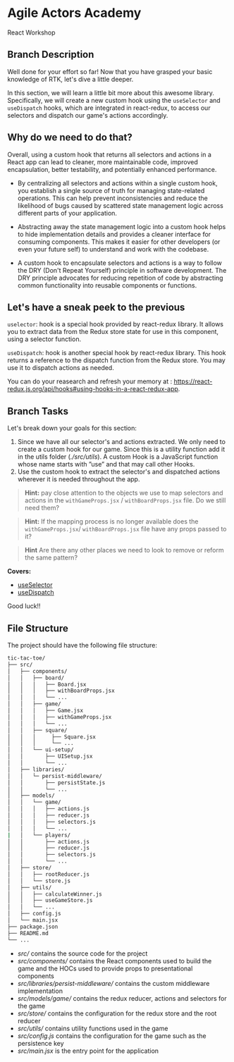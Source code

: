 # Agile Actors Academy

React Workshop

## Branch Description

Well done for your effort so far! Now that you have grasped your basic knowledge of RTK, let's dive a little deeper.

In this section, we will learn a little bit more about this awesome library. Specifically, we will create a new custom hook using the `useSelector` and `useDispatch` hooks, which are integrated in react-redux, to access our selectors and dispatch our game's actions accordingly.

## Why do we need to do that?

Overall, using a custom hook that returns all selectors and actions in a React app can lead to cleaner, more maintainable code, improved encapsulation, better testability, and potentially enhanced performance.

- By centralizing all selectors and actions within a single custom hook, you establish a single source of truth for managing state-related operations. This can help prevent inconsistencies and reduce the likelihood of bugs caused by scattered state management logic across different parts of your application.

- Abstracting away the state management logic into a custom hook helps to hide implementation details and provides a cleaner interface for consuming components. This makes it easier for other developers (or even your future self) to understand and work with the codebase.

- A custom hook to encapsulate selectors and actions is a way to follow the DRY (Don't Repeat Yourself) principle in software development. The DRY principle advocates for reducing repetition of code by abstracting common functionality into reusable components or functions.

## Let's have a sneak peek to the previous

`uselector`: hook is a special hook provided by react-redux library. It allows you to extract data from the Redux store state for use in this component, using a selector function.

`useDispatch`: hook is another special hook by react-redux library. This hook returns a reference to the dispatch function from the Redux store. You may use it to dispatch actions as needed.

You can do your reasearch and refresh your memory at : https://react-redux.js.org/api/hooks#using-hooks-in-a-react-redux-app.

## Branch Tasks

Let's break down your goals for this section:

1. Since we have all our selector's and actions extracted. We only need to create a custom hook for our game. Since this is a utility function add it in the utils folder (_./src/utils_). A custom Hook is a JavaScript function whose name starts with ”use” and that may call other Hooks.
2. Use the custom hook to extract the selector's and dispatched actions wherever it is needed throughout the app.

> **Hint:** pay close attention to the objects we use to map selectors and actions in the `withGameProps.jsx` / `withBoardProps.jsx` file. Do we still need them?

> **Hint:** If the mapping process is no longer available does the `withGameProps.jsx`/ `withBoardProps.jsx` file have any props passed to it?

> **Hint** Are there any other places we need to look to remove or reform the same pattern?

**Covers:**

- [useSelector](https://react-redux.js.org/api/hooks#useselector)
- [useDispatch](https://react-redux.js.org/api/hooks#usedispatch)

Good luck!!

## File Structure

The project should have the following file structure:

```bash
tic-tac-toe/
├── src/
│   ├── components/
│   │   ├── board/
│   │   │   ├── Board.jsx
│   │   │   ├── withBoardProps.jsx
│   │   │   └── ...
│   │   ├── game/
│   │   │   ├── Game.jsx
│   │   │   ├── withGameProps.jsx
│   │   │   └── ...
│   │   ├── square/
│   │   │     ├── Square.jsx
│   │   │     └── ...
│   │   └── ui-setup/
│   │       ├── UISetup.jsx
│   │       └── ...
│   ├── libraries/
│   │   └─ persist-middleware/
│   │       ├── persistState.js
│   │       └── ...
│   ├── models/
│   │   └── game/
│   │   │   ├── actions.js
│   │   │   ├── reducer.js
│   │   │   ├── selectors.js
│   │   │   └── ...
|   │   └── players/
│   │       ├── actions.js
│   │       ├── reducer.js
│   │       ├── selectors.js
│   │       └── ...
│   ├── store/
│   │   ├── rootReducer.js
│   │   └── store.js
│   ├── utils/
│   │   ├── calculateWinner.js
│   │   ├── useGameStore.js
│   │   └── ...
│   ├── config.js
│   └── main.jsx
├── package.json
├── README.md
└── ...
```

- _src/_ contains the source code for the project
- _src/components/_ contains the React components used to build the game and the HOCs used to provide props to presentational components
- _src/libraries/persist-middleware/_ contains the custom middleware implementation
- _src/models/game/_ contains the redux reducer, actions and selectors for the game
- _src/store/_ contains the configuration for the redux store and the root reducer
- _src/utils/_ contains utility functions used in the game
- _src/config.js_ contains the configuration for the game such as the persistence key
- _src/main.jsx_ is the entry point for the application
